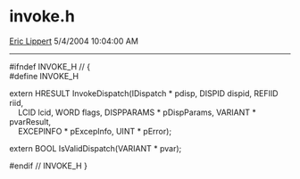 # invoke.h

[Eric Lippert](https://social.msdn.microsoft.com/profile/Eric%20Lippert) 5/4/2004 10:04:00 AM

-----

\#ifndef INVOKE\_H // {  
\#define INVOKE\_H

extern HRESULT InvokeDispatch(IDispatch \* pdisp, DISPID dispid, REFIID riid,  
    LCID lcid, WORD flags, DISPPARAMS \* pDispParams, VARIANT \* pvarResult,  
    EXCEPINFO \* pExcepInfo, UINT \* pError);

extern BOOL IsValidDispatch(VARIANT \* pvar);

\#endif // INVOKE\_H }

